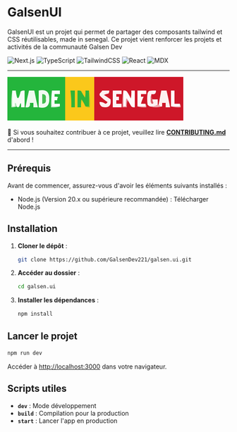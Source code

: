 # GalsenUI

GalsenUI est un projet qui permet de partager des composants tailwind et CSS réutilisables, made in senegal.
Ce projet vient renforcer les projets et activités de la communauté Galsen Dev

![Next.js](https://img.shields.io/badge/Next.js-000000?style=for-the-badge&logo=next.js&logoColor=white)
![TypeScript](https://img.shields.io/badge/TypeScript-007ACC?style=for-the-badge&logo=typescript&logoColor=white)
![TailwindCSS](https://img.shields.io/badge/Tailwind_CSS-38B2AC?style=for-the-badge&logo=tailwind-css&logoColor=white)
![React](https://img.shields.io/badge/React-20232A?style=for-the-badge&logo=react&logoColor=61DAFB)
![MDX](https://img.shields.io/badge/MDX-1B1F24?style=for-the-badge&logo=mdx&logoColor=white)

---

![Made-In-Senegal](./public/svgs/madeinsenegal.svg)

🚧 Si vous souhaitez contribuer à ce projet, veuillez lire **[CONTRIBUTING.md](../CONTRIBUTING.md)** d'abord !

---

## Prérequis

Avant de commencer, assurez-vous d'avoir les éléments suivants installés :

- Node.js (Version 20.x ou supérieure recommandée) : Télécharger Node.js

## Installation

1. **Cloner le dépôt** :

   ```bash
   git clone https://github.com/GalsenDev221/galsen.ui.git
   ```

2. **Accéder au dossier** :

   ```bash
   cd galsen.ui
   ```

3. **Installer les dépendances** :

   ```bash
   npm install
   ```

## Lancer le projet

```bash
npm run dev
```

Accéder à [http://localhost:3000](http://localhost:3000) dans votre navigateur.

## Scripts utiles

- **`dev`** : Mode développement
- **`build`** : Compilation pour la production
- **`start`** : Lancer l'app en production
